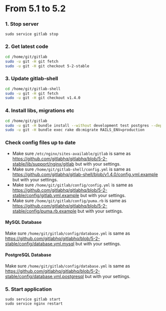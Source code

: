 # From 5.1 to 5.2

### 1. Stop server

    sudo service gitlab stop

### 2. Get latest code

```bash
cd /home/git/gitlab
sudo -u git -H git fetch
sudo -u git -H git checkout 5-2-stable
```

### 3. Update gitlab-shell

```bash
cd /home/git/gitlab-shell
sudo -u git -H git fetch
sudo -u git -H git checkout v1.4.0
```

### 4. Install libs, migrations etc

```bash
cd /home/git/gitlab
sudo -u git -H bundle install --without development test postgres --deployment
sudo -u git -H bundle exec rake db:migrate RAILS_ENV=production
```

### Check config files up to date

* Make sure `/etc/nginx/sites-available/gitlab` is same as https://github.com/gitlabhq/gitlabhq/blob/5-2-stable/lib/support/nginx/gitlab but with your settings.
* Make sure `/home/git/gitlab-shell/config.yml` is same as https://github.com/gitlabhq/gitlab-shell/blob/v1.4.0/config.yml.example but with your settings.
* Make sure `/home/git/gitlab/config/config.yml` is same as https://github.com/gitlabhq/gitlabhq/blob/5-2-stable/config/gitlab.yml.example but with your settings.
* Make sure `/home/git/gitlab/config/puma.rb` is same as https://github.com/gitlabhq/gitlabhq/blob/5-2-stable/config/puma.rb.example but with your settings.

#### MySQL Database
Make sure `/home/git/gitlab/config/database.yml` is same as https://github.com/gitlabhq/gitlabhq/blob/5-2-stable/config/database.yml.mysql but with your settings.

#### PostgreSQL Database
Make sure `/home/git/gitlab/config/database.yml` is same as https://github.com/gitlabhq/gitlabhq/blob/5-2-stable/config/database.yml.postgresql but with your settings.

### 5. Start application

    sudo service gitlab start
    sudo service nginx restart
